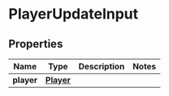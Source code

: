 
# PlayerUpdateInput

## Properties
Name | Type | Description | Notes
------------ | ------------- | ------------- | -------------
**player** | [**Player**](Player.md) |  | 



